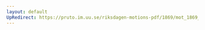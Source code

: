 ```yaml
---
layout: default
UpRedirect: https://pruto.im.uu.se/riksdagen-motions-pdf/1869/mot_1869__ak__343/mot_1869__ak__343-007.pdf
---
```


